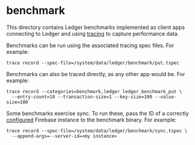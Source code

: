 # benchmark

This directory contains Ledger benchmarks implemented as client apps connecting
to Ledger and using [tracing](https://fuchsia.googlesource.com/tracing/) to
capture performance data.

Benchmarks can be run using the associated tracing spec files. For example:

```
trace record --spec-file=/system/data/ledger/benchmark/put.tspec
```

Benchmarks can also be traced directly, as any other app would be. For example:

```
trace record --categories=benchmark,ledger ledger_benchmark_put \
  --entry-count=10 --transaction-size=1 --key-size=100 --value-size=100
```

Some benchmarks exercise sync. To run these, pass the ID of a correctly
[configured] Firebase instance to the benchmark binary. For example:

```
trace record --spec-file=/system/data/ledger/benchmark/sync.tspec \
  --append-args=--server-id=<my instance>
```

[configured]: https://fuchsia.googlesource.com/ledger/+/HEAD/docs/user_guide.md
